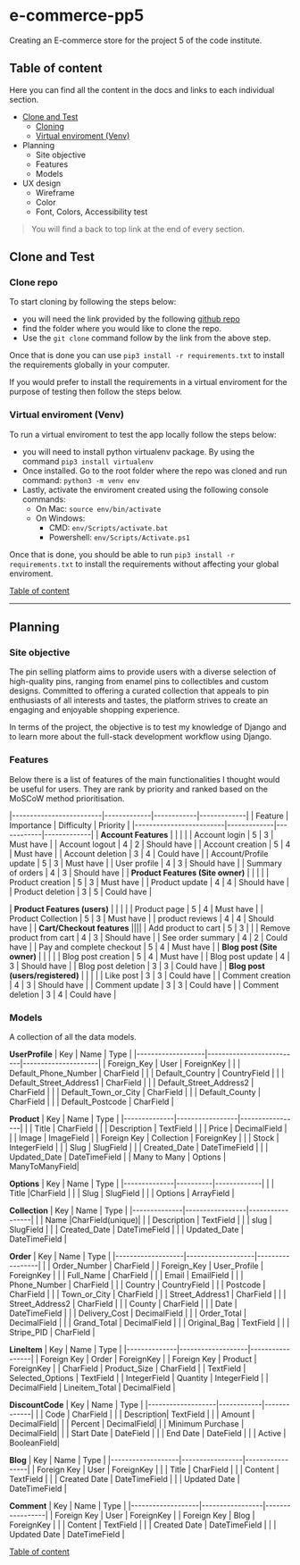 # e-commerce-pp5

Creating an E-commerce store for the project 5 of the code institute.

## Table of content

Here you can find all the content in the docs and links to each individual section.

-   [Clone and Test](#clone-and-test)
    -   [Cloning](#clone-repo)
    -   [Virtual enviroment (Venv)](#virtual-enviroment-venv)
-   Planning
    -   Site objective
    -	Features
	-	Models
-   UX design
    -   Wireframe
    -   Color
    -   Font, Colors, Accessibility test

> You will find a back to top link at the end of every section.

## Clone and Test

### Clone repo
To start cloning by following the steps below:

-   you will need the link provided by the following [github repo](https://github.com/jhoanTrujillo/e-commerce-pp5.git)
-   find the folder where you would like to clone the repo.
-   Use the `git clone` command follow by the link from the above step.

Once that is done you can use `pip3 install -r requirements.txt` to install the requirements globally in your computer.

If you would prefer to install the requirements in a virtual enviroment for the purpose of testing then follow the steps below.

### Virtual enviroment (Venv)
To run a virtual enviroment to test the app locally follow the steps below:

-   you will need to install python virtualenv package. By using the command `pip3 install virtualenv`
-   Once installed. Go to the root folder where the repo was cloned and run command: `python3 -m venv env`
-   Lastly, activate the enviroment created using the following console commands:
    -   On Mac: `source env/bin/activate`
    -   On Windows:
        -   CMD: `env/Scripts/activate.bat `
        -   Powershell: `env/Scripts/Activate.ps1 `

Once that is done, you should be able to run `pip3 install -r requirements.txt` to install the requirements without affecting your global enviroment.

[Table of content](#table-of-content)

---

## Planning

### Site objective
The pin selling platform aims to provide users with a diverse selection of high-quality pins, ranging from enamel pins to collectibles and custom designs. Committed to offering a curated collection that appeals to pin enthusiasts of all interests and tastes, the platform strives to create an engaging and enjoyable shopping experience.

In terms of the project, the objective is to test my knowledge of Django and to learn more about the full-stack development workflow using Django.

### Features
Below there is a list of features of the main functionalities I thought would be useful for users. They are rank by priority and ranked based on the MoSCoW method prioritisation.

|-------------------------|-------------|------------|-------------|
| Feature | Importance | Difficulty | Priority |
|-------------------------|-------------|------------|-------------|
| **Account Features** | | | |
| Account login | 5 | 3 | Must have |
| Account logout | 4 | 2 | Should have |
| Account creation | 5 | 4 | Must have |
| Account deletion | 3 | 4 | Could have |
| Account/Profile update | 5 | 3 | Must have |
| User profile | 4 | 3 | Should have |
| Summary of orders | 4 | 3 | Should have |
| **Product Features (Site owner)** | | | |
| Product creation | 5 | 3 | Must have |
| Product update | 4 | 4 | Should have |
| Product deletion | 3 | 5 | Could have |

| **Product Features (users)** | | | |
| Product page | 5 | 4 | Must have |
| Product Collection | 5 | 3 | Must have |
| product reviews | 4 | 4 | Should have |
| **Cart/Checkout features** ||||
| Add product to cart | 5 | 3 | |
| Remove product from cart | 4 | 3 | Should have |
| See order summary | 4 | 2 | Could have |
| Pay and complete checkout | 5 | 4 | Must have |
| **Blog post (Site owner)** | | | |
| Blog post creation | 5 | 4 | Must have |
| Blog post update | 4 | 3 | Should have |
| Blog post deletion | 3 | 3 | Could have |
| **Blog post (users/registered)** | | | |
| Like post | 3 | 3 | Could have  |
| Comment creation | 4 | 3 | Should have |
| Comment update | 3 | 3 | Could have |
| Comment deletion | 3 | 4 | Could have |

### Models
A collection of all the data models.

**UserProfile**
| Key               | Name                     | Type                |
|-------------------|--------------------------|---------------------|
| Foreign_Key       | User                     | ForeignKey          |
|                   | Default_Phone_Number     | CharField           |
|                   | Default_Country          | CountryField        |
|                   | Default_Street_Address1  | CharField           |
|                   | Default_Street_Address2  | CharField           |
|                   | Default_Town_or_City     | CharField           |
|                   | Default_County           | CharField           |
|                   | Default_Postcode         | CharField           |

**Product**
| Key          | Name            | Type            |
|--------------|-----------------|-----------------|
|              | Title           | CharField       |
|              | Description     | TextField       |
|              | Price           | DecimalField    |
|              | Image           | ImageField      |
| Foreign Key  | Collection      | ForeignKey      |
|              | Stock           | IntegerField    |
|              | Slug            | SlugField       |
|              | Created_Date    | DateTimeField   |
|              | Updated_Date    | DateTimeField   |
| Many to Many | Options         | ManyToManyField|

**Options**
| Key          | Name     | Type        |
|--------------|----------|-------------|
|              | Title    |CharField    |
|              | Slug     | SlugField   |
|              | Options  | ArrayField  |

**Collection** 
| Key          | Name            | Type            |
|--------------|-----------------|-----------------|
|              | Name            |CharField(unique)|
|              | Description     | TextField       |
|              | slug            | SlugField       |
|              | Created_Date    | DateTimeField   |
|              | Updated_Date    | DateTimeField   |

**Order**
| Key               | Name              | Type            |
|-------------------|-------------------|-----------------|
|                   | Order_Number      | CharField       |
| Foreign_Key       | User_Profile      | ForeignKey      |
|                   | Full_Name         | CharField       |
|                   | Email             | EmailField      |
|                   | Phone_Number      | CharField       |
|                   | Country           | CountryField    |
|                   | Postcode          | CharField       |
|                   | Town_or_City      | CharField       |
|                   | Street_Address1   | CharField       |
|                   | Street_Address2   | CharField       |
|                   | County            | CharField       |
|                   | Date              | DateTimeField   |
|                   | Delivery_Cost     | DecimalField    |
|                   | Order_Total       | DecimalField    |
|                   | Grand_Total       | DecimalField    |
|                   | Original_Bag      | TextField       |
|                   | Stripe_PID        | CharField       |

**LineItem**
| Key          | Name              | Type            |
|--------------|-------------------|-----------------|
| Foreign Key  | Order             | ForeignKey      |
| Foreign Key  | Product           | ForeignKey      |
| CharField    | Product_Size      | CharField       |
| TextField    | Selected_Options  | TextField       |
| IntegerField | Quantity          | IntegerField    |
| DecimalField | Lineitem_Total    | DecimalField    |

**DiscountCode**
| Key               | Name       | Type        |
|-------------------|------------|-------------|
|                   | Code       | CharField   |
|                   | Description| TextField   |
|                   | Amount     | DecimalField|
|                   | Percent    | DecimalField|
|                   | Minimum Purchase | DecimalField|
|                   | Start Date | DateField   |
|                   | End Date   | DateField   |
|                   | Active     | BooleanField|

**Blog**
| Key               | Name            | Type            |
|-------------------|-----------------|-----------------|
| Foreign Key       | User            | ForeignKey      |
|                   | Title           | CharField       |
|                   | Content         | TextField       |
|                   | Created Date    | DateTimeField   |
|                   | Updated Date    | DateTimeField   |

**Comment**
| Key               | Name            | Type            |
|-------------------|-----------------|-----------------|
| Foreign Key       | User            | ForeignKey      |
| Foreign Key       | Blog            | ForeignKey      |
|                   | Content         | TextField       |
|                   | Created Date    | DateTimeField   |
|                   | Updated Date    | DateTimeField   |

[Table of content](#table-of-content)